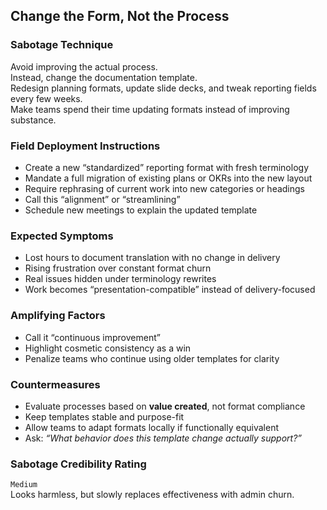 ## Change the Form, Not the Process

### Sabotage Technique
Avoid improving the actual process.  
Instead, change the documentation template.  
Redesign planning formats, update slide decks, and tweak reporting fields every few weeks.  
Make teams spend their time updating formats instead of improving substance.

###  Field Deployment Instructions
- Create a new “standardized” reporting format with fresh terminology
- Mandate a full migration of existing plans or OKRs into the new layout
- Require rephrasing of current work into new categories or headings
- Call this “alignment” or “streamlining”
- Schedule new meetings to explain the updated template

### Expected Symptoms
- Lost hours to document translation with no change in delivery
- Rising frustration over constant format churn
- Real issues hidden under terminology rewrites
- Work becomes “presentation-compatible” instead of delivery-focused

### Amplifying Factors
- Call it “continuous improvement”
- Highlight cosmetic consistency as a win
- Penalize teams who continue using older templates for clarity

### Countermeasures
- Evaluate processes based on **value created**, not format compliance
- Keep templates stable and purpose-fit
- Allow teams to adapt formats locally if functionally equivalent
- Ask: *“What behavior does this template change actually support?”*

### Sabotage Credibility Rating

`Medium`  
Looks harmless, but slowly replaces effectiveness with admin churn.
